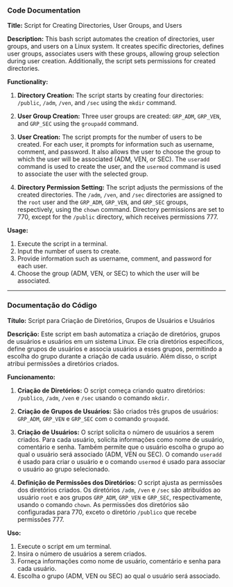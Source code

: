 ### Code Documentation

**Title:** Script for Creating Directories, User Groups, and Users

**Description:** This bash script automates the creation of directories, user groups, and users on a Linux system. It creates specific directories, defines user groups, associates users with these groups, allowing group selection during user creation. Additionally, the script sets permissions for created directories.

**Functionality:**

1. **Directory Creation:**
   The script starts by creating four directories: `/public`, `/adm`, `/ven`, and `/sec` using the `mkdir` command.

2. **User Group Creation:**
   Three user groups are created: `GRP_ADM`, `GRP_VEN`, and `GRP_SEC` using the `groupadd` command.

3. **User Creation:**
   The script prompts for the number of users to be created. For each user, it prompts for information such as username, comment, and password. It also allows the user to choose the group to which the user will be associated (ADM, VEN, or SEC). The `useradd` command is used to create the user, and the `usermod` command is used to associate the user with the selected group.

4. **Directory Permission Setting:**
   The script adjusts the permissions of the created directories. The `/adm`, `/ven`, and `/sec` directories are assigned to the `root` user and the `GRP_ADM`, `GRP_VEN`, and `GRP_SEC` groups, respectively, using the `chown` command. Directory permissions are set to 770, except for the `/public` directory, which receives permissions 777.

**Usage:**
1. Execute the script in a terminal.
2. Input the number of users to create.
3. Provide information such as username, comment, and password for each user.
4. Choose the group (ADM, VEN, or SEC) to which the user will be associated.

------

### Documentação do Código

**Título:** Script para Criação de Diretórios, Grupos de Usuários e Usuários

**Descrição:** Este script em bash automatiza a criação de diretórios, grupos de usuários e usuários em um sistema Linux. Ele cria diretórios específicos, define grupos de usuários e associa usuários a esses grupos, permitindo a escolha do grupo durante a criação de cada usuário. Além disso, o script atribui permissões a diretórios criados.

**Funcionamento:**

1. **Criação de Diretórios:**
   O script começa criando quatro diretórios: `/publico`, `/adm`, `/ven` e `/sec` usando o comando `mkdir`.

2. **Criação de Grupos de Usuários:**
   São criados três grupos de usuários: `GRP_ADM`, `GRP_VEN` e `GRP_SEC` com o comando `groupadd`.

3. **Criação de Usuários:**
   O script solicita o número de usuários a serem criados. Para cada usuário, solicita informações como nome de usuário, comentário e senha. Também permite que o usuário escolha o grupo ao qual o usuário será associado (ADM, VEN ou SEC). O comando `useradd` é usado para criar o usuário e o comando `usermod` é usado para associar o usuário ao grupo selecionado.

4. **Definição de Permissões dos Diretórios:**
   O script ajusta as permissões dos diretórios criados. Os diretórios `/adm`, `/ven` e `/sec` são atribuídos ao usuário `root` e aos grupos `GRP_ADM`, `GRP_VEN` e `GRP_SEC`, respectivamente, usando o comando `chown`. As permissões dos diretórios são configuradas para 770, exceto o diretório `/publico` que recebe permissões 777.

**Uso:**
1. Execute o script em um terminal.
2. Insira o número de usuários a serem criados.
3. Forneça informações como nome de usuário, comentário e senha para cada usuário.
4. Escolha o grupo (ADM, VEN ou SEC) ao qual o usuário será associado.

